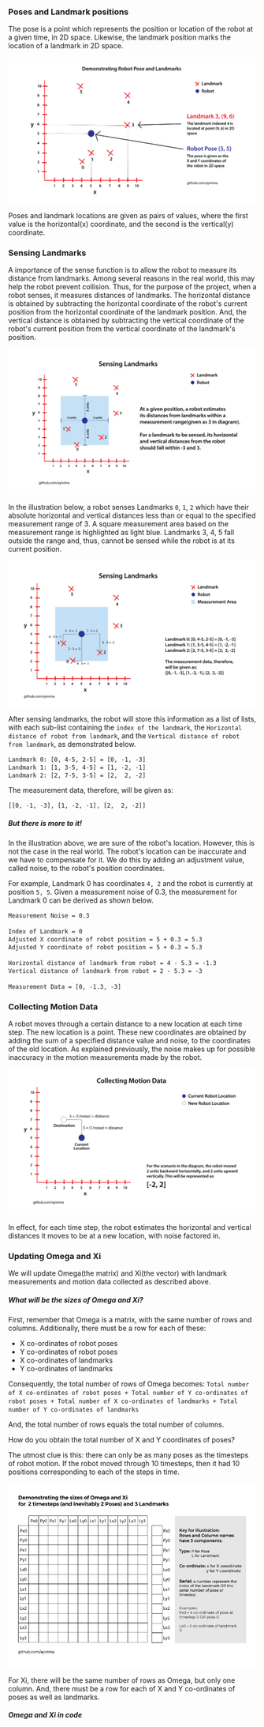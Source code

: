 ### Poses and Landmark positions

The pose is a point which represents the position or location of the robot at a given time, in 2D space. Likewise, the landmark position marks the location of a landmark in 2D space.

![](imgs/pose_lpos1.png)

Poses and landmark locations are given as pairs of values, where the first value is the horizontal(x) coordinate, and the second is the vertical(y) coordinate.


### Sensing Landmarks

A importance of the sense function is to allow the robot to measure its distance from landmarks. Among several reasons in the real world, this may help the robot prevent collision.
Thus, for the purpose of the project, when a robot senses, it measures distances of landmarks. The horizontal distance is obtained by subtracting the horizontal coordinate of the robot's current position from the horizontal coordinate of the landmark position. And, the vertical 
distance is obtained by subtracting the vertical coordinate of the robot's current position from the vertical coordinate of the landmark's position.

![](imgs/sense1.png)

In the illustration below, a robot senses Landmarks `0`, `1`, `2` which have their absolute horizontal and vertical distances less than or equal to the
specified measurement range of 3. A square measurement area based on the measurement range is highlighted as light blue. Landmarks 3, 4, 5 fall outside the range and, thus, cannot be sensed while the robot is at its current position.

![](imgs/sense2.png)

After sensing landmarks, the robot will store this information as a list of lists, with each
sub-list containing the `index of the landmark`, the `Horizontal distance of robot from landmark`, and 
the `Vertical distance of robot from landmark`, as demonstrated below.

```
Landmark 0: [0, 4-5, 2-5] = [0, -1, -3]
Landmark 1: [1, 3-5, 4-5] = [1, -2, -1]
Landmark 2: [2, 7-5, 3-5] = [2,  2, -2]
```

The measurement data, therefore, will be given as:
```
[[0, -1, -3], [1, -2, -1], [2,  2, -2]]
```

##### But there is more to it!

In the illustration above, we are sure of the robot's location. However, this is not the case in the real world. The robot's location can be inaccurate and we have to compensate for it.
We do this by adding an adjustment value, called noise, to the robot's position coordinates.

For example, Landmark 0 has coordinates `4, 2` and the robot is currently at position `5, 5`. Given a measurement noise of 0.3, the measurement for Landmark 0 can be derived as shown below.

```
Measurement Noise = 0.3

Index of Landmark = 0
Adjusted X coordinate of robot position = 5 + 0.3 = 5.3
Adjusted Y coordinate of robot position = 5 + 0.3 = 5.3

Horizontal distance of landmark from robot = 4 - 5.3 = -1.3
Vertical distance of landmark from robot = 2 - 5.3 = -3

Measurement Data = [0, -1.3, -3]
```

### Collecting Motion Data

A robot moves through a certain distance to a new
location at each time step. The new location is a point. 
These new coordinates are obtained by adding the sum 
of a specified distance value and noise, to the coordinates of the old location. As explained
previously, the noise makes up for possible 
inaccuracy in the motion measurements 
made by the robot.

![](imgs/motion1.png)

In effect, for each time step, the robot estimates the
horizontal and vertical distances it moves to be at a
new location, with noise factored in.

### Updating Omega and Xi

We will update Omega(the matrix) and Xi(the vector) with landmark measurements and motion data collected as described above. 

##### What will be the sizes of Omega and Xi?

First, remember that Omega is a matrix, with the same number of rows and columns. Additionally, there must be a row for each of these:

+ X co-ordinates of robot poses
+ Y co-ordinates of robot poses
+ X co-ordinates of landmarks
+ Y co-ordinates of landmarks

Consequently, the total number of rows of Omega becomes:
`Total number of X co-ordinates of robot poses + Total number of Y co-ordinates of robot poses + Total number of X co-ordinates of landmarks + Total number of Y co-ordinates of landmarks`

And, the total number of rows equals the total number of columns.

How do you obtain the total number of X and Y coordinates of poses?

The utmost clue is this: there can only be as many poses as the timesteps of robot motion. If the robot moved through 10 timesteps, then it had 10 positions corresponding to each of the steps in time.

![](imgs/omega_xi_size.png)

For Xi, there will be the same number of rows as Omega, but only one column. And, there must be a row for each of X and Y co-ordinates of poses as well as landmarks.

##### Omega and Xi in code 
